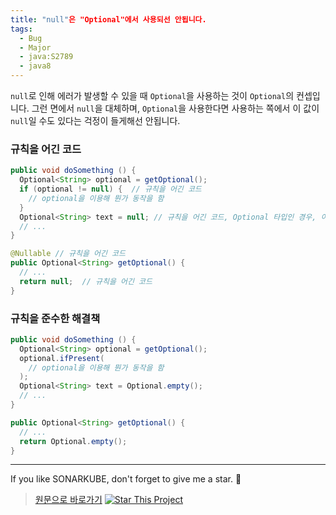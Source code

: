 ```yaml
---
title: "null"은 "Optional"에서 사용되선 안됩니다.
tags:
  - Bug
  - Major
  - java:S2789
  - java8
---
```


`null`로 인해 에러가 발생할 수 있을 때 `Optional`을 사용하는 것이 `Optional`의 컨셉입니다.
그런 면에서 `null`을 대체하며, `Optional`을 사용한다면 사용하는 쪽에서 이 값이 `null`일 수도 있다는 걱정이 들게해선 안됩니다.

### 규칙을 어긴 코드

```java
public void doSomething () {
  Optional<String> optional = getOptional();
  if (optional != null) {  // 규칙을 어긴 코드
    // optional을 이용해 뭔가 동작을 함
  }
  Optional<String> text = null; // 규칙을 어긴 코드, Optional 타입인 경우, 이 값 자체가 null 이어선 안됩니다.
  // ...
}

@Nullable // 규칙을 어긴 코드
public Optional<String> getOptional() {
  // ...
  return null;  // 규칙을 어긴 코드
}
```

### 규칙을 준수한 해결책

```java
public void doSomething () {
  Optional<String> optional = getOptional();
  optional.ifPresent(
    // optional을 이용해 뭔가 동작을 함
  );
  Optional<String> text = Optional.empty();
  // ...
}

public Optional<String> getOptional() {
  // ...
  return Optional.empty();
}
```

---

If you like SONARKUBE, don't forget to give me a star. :star2:

> [원문으로 바로가기](https://rules.sonarsource.com/java/tag/java8/RSPEC-2789)
> [![Star This Project](https://img.shields.io/github/stars/kantabile/sonarkube.svg?label=Stars&style=social)](https://github.com/kantabile/sonarkube)
